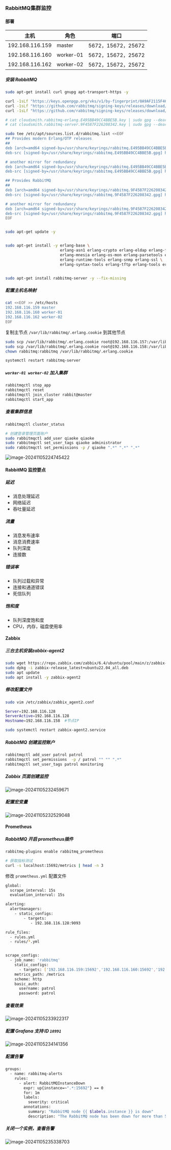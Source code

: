 ### RabbitMQ集群监控<Badge type="tip" text="监控"/>

#### 部署

|      主机       | 角色      |        端口        |
| :-------------: | --------- | :----------------: |
| 192.168.116.159 | master    | 5672，15672，25672 |
| 192.168.116.160 | worker-01 | 5672，15672，25672 |
| 192.168.116.162 | worker-02 | 5672，15672，25672 |

##### 安装 RabbitMQ

```bash
sudo apt-get install curl gnupg apt-transport-https -y

curl -1sLf "https://keys.openpgp.org/vks/v1/by-fingerprint/0A9AF2115F4687BD29803A206B73A36E6026DFCA" | sudo gpg --dearmor | sudo tee /usr/share/keyrings/com.rabbitmq.team.gpg > /dev/null
curl -1sLf "https://github.com/rabbitmq/signing-keys/releases/download/3.0/cloudsmith.rabbitmq-erlang.E495BB49CC4BBE5B.key" | sudo gpg --dearmor | sudo tee /usr/share/keyrings/rabbitmq.E495BB49CC4BBE5B.gpg > /dev/null
curl -1sLf "https://github.com/rabbitmq/signing-keys/releases/download/3.0/cloudsmith.rabbitmq-server.9F4587F226208342.key" | sudo gpg --dearmor | sudo tee /usr/share/keyrings/rabbitmq.9F4587F226208342.gpg > /dev/null

# cat cloudsmith.rabbitmq-erlang.E495BB49CC4BBE5B.key | sudo gpg --dearmor | sudo tee /usr/share/keyrings/rabbitmq.E495BB49CC4BBE5B.gpg > /dev/null
# cat cloudsmith.rabbitmq-server.9F4587F226208342.key | sudo gpg --dearmor | sudo tee /usr/share/keyrings/rabbitmq.9F4587F226208342.gpg > /dev/null

sudo tee /etc/apt/sources.list.d/rabbitmq.list <<EOF
## Provides modern Erlang/OTP releases
##
deb [arch=amd64 signed-by=/usr/share/keyrings/rabbitmq.E495BB49CC4BBE5B.gpg] https://ppa1.rabbitmq.com/rabbitmq/rabbitmq-erlang/deb/ubuntu jammy main
deb-src [signed-by=/usr/share/keyrings/rabbitmq.E495BB49CC4BBE5B.gpg] https://ppa1.rabbitmq.com/rabbitmq/rabbitmq-erlang/deb/ubuntu jammy main

# another mirror for redundancy
deb [arch=amd64 signed-by=/usr/share/keyrings/rabbitmq.E495BB49CC4BBE5B.gpg] https://ppa2.rabbitmq.com/rabbitmq/rabbitmq-erlang/deb/ubuntu jammy main
deb-src [signed-by=/usr/share/keyrings/rabbitmq.E495BB49CC4BBE5B.gpg] https://ppa2.rabbitmq.com/rabbitmq/rabbitmq-erlang/deb/ubuntu jammy main

## Provides RabbitMQ
##
deb [arch=amd64 signed-by=/usr/share/keyrings/rabbitmq.9F4587F226208342.gpg] https://ppa1.rabbitmq.com/rabbitmq/rabbitmq-server/deb/ubuntu jammy main
deb-src [signed-by=/usr/share/keyrings/rabbitmq.9F4587F226208342.gpg] https://ppa1.rabbitmq.com/rabbitmq/rabbitmq-server/deb/ubuntu jammy main

# another mirror for redundancy
deb [arch=amd64 signed-by=/usr/share/keyrings/rabbitmq.9F4587F226208342.gpg] https://ppa2.rabbitmq.com/rabbitmq/rabbitmq-server/deb/ubuntu jammy main
deb-src [signed-by=/usr/share/keyrings/rabbitmq.9F4587F226208342.gpg] https://ppa2.rabbitmq.com/rabbitmq/rabbitmq-server/deb/ubuntu jammy main
EOF


sudo apt-get update -y


sudo apt-get install -y erlang-base \
                        erlang-asn1 erlang-crypto erlang-eldap erlang-ftp erlang-inets \
                        erlang-mnesia erlang-os-mon erlang-parsetools erlang-public-key \
                        erlang-runtime-tools erlang-snmp erlang-ssl \
                        erlang-syntax-tools erlang-tftp erlang-tools erlang-xmerl


sudo apt-get install rabbitmq-server -y --fix-missing
```

##### 配置主机名映射

```bash
cat <<EOF >> /etc/hosts
192.168.116.159 master
192.168.116.160 worker-01
192.168.116.162 worker-02
EOF
```

复制主节点  `/var/lib/rabbitmq/.erlang.cookie` 到其他节点

```bash
sudo scp /var/lib/rabbitmq/.erlang.cookie root@192.168.116.157:/var/lib/rabbitmq/.erlang.cookie
sudo scp /var/lib/rabbitmq/.erlang.cookie root@192.168.116.158:/var/lib/rabbitmq/.erlang.cookie
chown rabbitmq:rabbitmq /var/lib/rabbitmq/.erlang.cookie

systemctl restart rabbitmq-server
```

##### `worker-01 worker-02`  加入集群

```bash
rabbitmqctl stop_app
rabbitmqctl reset
rabbitmqctl join_cluster rabbit@master
rabbitmqctl start_app
```

##### 查看集群信息

```bash
rabbitmqctl cluster_status

# 创建登录管理页面账户
sudo rabbitmqctl add_user qiaoke qiaoke
sudo rabbitmqctl set_user_tags qiaoke administrator
sudo rabbitmqctl set_permissions -p / qiaoke ".*" ".*" ".*"
```

![image-20241105224745422](/image-20241105224745422.png)

#### RabbitMQ 监控要点

##### 延迟

- 消息处理延迟
- 网络延迟
- 吞吐量延迟

##### 流量

- 消息发布速率
- 消息消费速率
- 队列深度
- 连接数

##### 错误率 

- 队列过载和异常
- 连接和通道错误
- 死信队列

##### 饱和度

- 队列深度饱和度
- CPU，内存，磁盘使用率

#### Zabbix

##### 三台主机安装zabbix-agent2

```bash
sudo wget https://repo.zabbix.com/zabbix/6.4/ubuntu/pool/main/z/zabbix-release/zabbix-release_latest+ubuntu22.04_all.deb
sudo dpkg -i zabbix-release_latest+ubuntu22.04_all.deb
sudo apt update
sudo apt install -y zabbix-agent2
```

##### 修改配置文件

```bash
sudo vim /etc/zabbix/zabbix_agent2.conf

Server=192.168.116.128
ServerActive=192.168.116.128
Hostname=192.168.116.158  #节点IP

sudo systemctl restart zabbix-agent2.service
```

##### RabbitMQ 创建监控账户

```bash
rabbitmqctl add_user patrol patrol
rabbitmqctl set_permissions  -p / patrol "" "" ".*"
rabbitmqctl set_user_tags patrol monitoring
```

##### Zabbix 页面创建监控

![image-20241105232459671](/image-20241105232459671.png)

##### 配置宏变量

![image-20241105232529048](/image-20241105232529048.png)

#### Prometheus

##### RabbitMQ 开启 prometheus插件

```bash
rabbitmq-plugins enable rabbitmq_prometheus

# 获取指标测试
curl -s localhost:15692/metrics | head -n 3
```

修改 `prometheus.yml` 配置文件

```bash
global:
  scrape_interval: 15s
  evaluation_interval: 15s

alerting:
  alertmanagers:
    - static_configs:
        - targets:
           - 192.168.116.128:9093

rule_files:
  - rules.yml
  - rules/*.yml


scrape_configs:
  - job_name: 'rabbitmq'
    static_configs:
      - targets: ['192.168.116.159:15692','192.168.116.160:15692','192.168.116.162:15692']
    metrics_path: /metrics
    scheme: http
    basic_auth:
      username: patrol
      password: patrol
```

##### 查看效果

![image-20241105233922317](/image-20241105233922317.png)

##### 配置 Grafana 支持 ID `10991`

![image-20241105234141356](/image-20241105234141356.png)

##### 配置告警

```bash
groups:
  - name: rabbitmq-alerts
    rules:
      - alert: RabbitMQInstanceDown
        expr: up{instance=~".*:15692"} == 0
        for: 1m
        labels:
          severity: critical
        annotations:
          summary: "RabbitMQ node {{ $labels.instance }} is down"
          description: "The RabbitMQ node has been down for more than 5 minutes."
```

##### 关闭一个实例，查看告警

![image-20241105235338703](/image-20241105235338703.png)